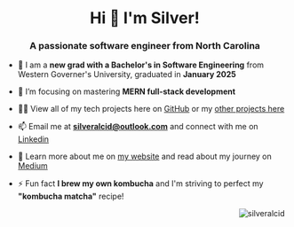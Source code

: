 <h1 align="center">Hi 👋 I'm Silver!</h1>

<h3 align="center">A passionate software engineer from North Carolina</h3>


- 🔭 I am a **new grad with a Bachelor's in Software Engineering** from Western Governer's University, graduated in **January 2025**

- 🌱 I’m focusing on mastering **MERN full-stack development** 

- 👨‍💻 View all of my tech projects here on [GitHub](https://github.com/silveralcid?tab=repositories) or my [other projects here](https://bento.me/silveralcid)

- 📫 Email me at **silveralcid@outlook.com** and connect with me on [Linkedin](https://www.linkedin.com/in/silveralcid/)

- 📄 Learn more about me on [my website](https://silveralcid.com/) and read about my journey on [Medium](https://medium.com/@silveralcid)

- ⚡ Fun fact **I brew my own kombucha** and I'm striving to perfect my **"kombucha matcha"** recipe!

<p align="right"> <img src="https://komarev.com/ghpvc/?username=silveralcid&label=Profile%20views&color=0e75b6&style=flat" alt="silveralcid" /> </p>
